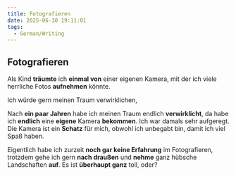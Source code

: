 ```yaml
---
title: Fotografieren
date: 2025-06-30 19:11:01
tags: 
  - German/Writing
---
```


## Fotografieren

 Als Kind **träumte** ich **einmal von** einer eigenen Kamera, mit der ich viele herrliche Fotos **aufnehmen** könnte. 
 
Ich würde gern meinen Traum verwirklichen, 

Nach **ein paar Jahren**  habe ich meinen Traum endlich **verwirklicht**, da habe ich **endlich** eine **eigene** Kamera **bekommen**. Ich war damals sehr aufgeregt. Die Kamera ist ein **Schatz** für mich, obwohl ich unbegabt bin, damit ich viel Spaß haben.

 Eigentlich habe ich zurzeit **noch gar keine Erfahrung** im Fotografieren, trotzdem gehe ich gern **nach draußen** und **nehme** ganz hübsche Landschaften **auf**. Es ist **überhaupt ganz** toll, oder?
